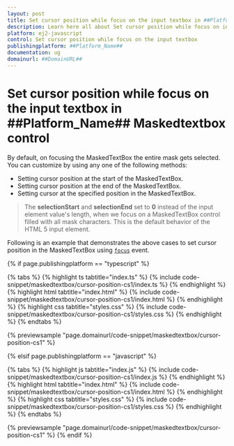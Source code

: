 ```yaml
---
layout: post
title: Set cursor position while focus on the input textbox in ##Platform_Name## Maskedtextbox control | Syncfusion
description: Learn here all about Set cursor position while focus on input textbox in ##Platform_Name## Maskedtextbox control of Syncfusion Essential JS 2 and more.
platform: ej2-javascript
control: Set cursor position while focus on the input textbox 
publishingplatform: ##Platform_Name##
documentation: ug
domainurl: ##DomainURL##
---
```


# Set cursor position while focus on the input textbox in ##Platform_Name## Maskedtextbox control

By default, on focusing the MaskedTextBox the entire mask gets selected. You can customize by using any one of the following methods:

* Setting cursor position at the start of the MaskedTextBox.
* Setting cursor position at the end of the MaskedTextBox.
* Setting cursor at the specified position in the MaskedTextBox.

> The **selectionStart** and **selectionEnd** set to **0** instead of the input element value's length, when we focus on a MaskedTextBox control filled with all mask characters. This is the default behavior of the HTML 5 input element.

Following is an example that demonstrates the above cases to set cursor position in the MaskedTextBox using [`focus`](../../api/maskedtextbox#focus) event.

{% if page.publishingplatform == "typescript" %}

 {% tabs %}
{% highlight ts tabtitle="index.ts" %}
{% include code-snippet/maskedtextbox/cursor-position-cs1/index.ts %}
{% endhighlight %}
{% highlight html tabtitle="index.html" %}
{% include code-snippet/maskedtextbox/cursor-position-cs1/index.html %}
{% endhighlight %}
{% highlight css tabtitle="styles.css" %}
{% include code-snippet/maskedtextbox/cursor-position-cs1/styles.css %}
{% endhighlight %}
{% endtabs %}
        
{% previewsample "page.domainurl/code-snippet/maskedtextbox/cursor-position-cs1" %}

{% elsif page.publishingplatform == "javascript" %}

{% tabs %}
{% highlight js tabtitle="index.js" %}
{% include code-snippet/maskedtextbox/cursor-position-cs1/index.js %}
{% endhighlight %}
{% highlight html tabtitle="index.html" %}
{% include code-snippet/maskedtextbox/cursor-position-cs1/index.html %}
{% endhighlight %}
{% highlight css tabtitle="styles.css" %}
{% include code-snippet/maskedtextbox/cursor-position-cs1/styles.css %}
{% endhighlight %}
{% endtabs %}

{% previewsample "page.domainurl/code-snippet/maskedtextbox/cursor-position-cs1" %}
{% endif %}